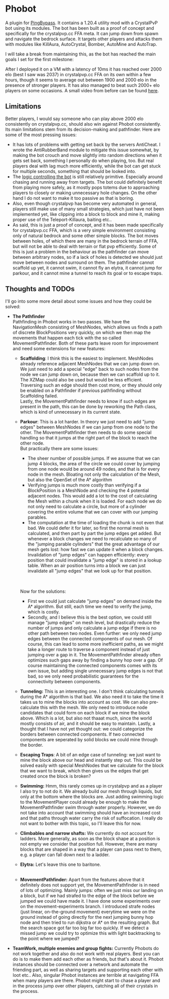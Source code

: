 # Phobot
A plugin for [PingBypass](https://github.com/3arthqu4ke/PingBypass).
It contains a 1.20.4 utility mod with a CrystalPvP bot using its modules.
The bot has been built as a proof of concept and specifically for the crystalpvp.cc FFA meta.
It can jump down from spawn and navigate the bedrock surface.
It targets other players and attacks them with modules like KillAura, AutoCrystal, Bomber, AutoMine and AutoTrap.

I will take a break from maintaining this, as the bot has reached the main goals I set for the first milestone:

After I deployed it on a VM with a latency of 10ms it has reached over 2000 elo
(best I saw was 2037) in crystalpvp.cc FFA on its own within a few hours,
though it seems to average out between 1900 and 2000 elo in the presence of stronger players.
It has also managed to beat such 2000+ elo players on some occasions.
A small video from before can be found [here](https://youtu.be/4Mcz-MGM_g8?feature=shared).

## Limitations
Better players, I would say someone who can play above 2000 elo consistently on crystalpvp.cc, should also
win against Phobot consistently. Its main limitations stem from its decision-making and pathfinder.
Here are some of the most pressing issues:
- It has lots of problems with getting set back by the servers AntiCheat.
  I wrote the AntiRubberBand module to mitigate this issue somewhat,
  by making the bot crouch and move slightly into random directions when it gets set back,
  something I personally do when playing, too.
  But real players deal with lag much more efficiently, while the bot can get stuck for multiple seconds,
  something that should be looked into.
- The [logic controlling the bot](src/main/java/me/earth/phobot/bot/behaviours) is still relatively primitive.
  Especially around chasing and running away from targets.
  The bot could definitely benefit from playing more safely, as it mostly pops totems due to approaching players to
  closely or making unnecessary hole changes.
  On the other hand I do not want to make it too passive as that is boring.
- Also, even though crystalpvp has become very automated in general, players still make use of many small strategies,
  which just have not been implemented yet, like clipping into a block to block and mine it,
  making proper use of the Teleport-Killaura, baiting etc..
- As said, this is just a proof of concept, and it has been made specifically for crystalpvp.cc FFA,
  which is a very simple environment consisting only of natural bedrock and some other simple blocks.
  The bot moves between holes, of which there are many in the bedrock terrain of FFA, but will not be able to
  deal with terrain or flat pvp efficiently.
  Some of this is just a problem in the behaviour as the pathfinder can move between arbitrary nodes,
  so if a lack of holes is detected we should just move between nodes and surround on them.
  The pathfinder cannot scaffold up yet, it cannot swim, it cannot fly an elytra,
  it cannot jump for parkour, and it cannot mine a tunnel to reach its goal or to escape traps.
## Thoughts and TODOs
I'll go into some more detail about some issues and how they could be solved:
- **The Pathfinder**  
  Pathfinding in Phobot works in two passes.
  We have the NavigationMesh consisting of MeshNodes,
  which allows us finds a path of discrete BlockPositions very quickly,
  on which we then map the movements that happen each tick with the so called MovementPathfinder.
  Both of these parts leave room for improvement and need some extensions for new features:
  - **Scaffolding**: I think this is the easiest to implement.
    MeshNodes already reference adjacent MeshNodes that we can jump down on.
    We just need to add a special "edge" back to such nodes from the node we can jump down on,
    because then we can scaffold up to it.
    The XZMap could also be used but would be less efficient.
    Traversing such an edge should then cost more,
    or they should only be enabled on a Pathfinder if previous pathfinding without Scaffolding failed.  
    Lastly, the MovementPathfinder needs to know if such edges are present in the path,
    this can be done by reworking the Path class, which is kind of unnecessary in its current state.
  - **Parkour**: This is a lot harder.
    In theory we just need to add "jump edges" between MeshNodes if we can jump from one node to the other.
    The MovementPathfinder then needs to do some special handling so that it jumps at the right part of the block to
    reach the other node.  
    But practically there are some issues:
    - The sheer number of possible jumps.
      If we assume that we can jump 4 blocks, the area of the circle we could cover by jumping from one node would
      be around 49 nodes, and that is for every node in the mesh. Bloating not only the calculation of the Mesh,
      but also the OpenSet of the A* algorithm
    - Verifying jumps is much more costly than verifying if a BlockPosition is a MeshNode
      and checking the 4 potential adjacent nodes.
      This would add a lot to the cost of calculating the Mesh within a chunk when it is loaded.
      For each node we do not only need to calculate a circle,
      but more of a cylinder covering the entire volume that we can cover with our jumping parables.
    - The computation at the time of loading the chunk is not even that bad.
      We could defer it for later, so first the normal mesh is calculated, and then part by part the jump edges get added.
      But whenever a block changes we need to recalculate so many of the "jumping parable cylinders" that the great
      advantage of our mesh gets lost: how fast we can update it when a block changes.  
      Invalidation of "jump edges" can happen efficiently: every position that could invalidate a "jump edge"
      is stored in a lookup table. When an air position turns into a block we can just invalidate all "jump edges"
      that we look up for that position.

    <br></br>
    Now for the solutions:
    - First we could just calculate "jump edges" on demand inside the A* algorithm.
      But still, each time we need to verify the jump, which is costly.
    - Secondly, and I believe this is the best option, we could still manage "jump edges" on mesh level, but
      drastically reduce the number of jumps and only calculate a jump edge if there is no other path
      between two nodes.
      Even further: we only need jump edges between the connected components of our mesh.
      Of course, this can lead to some more inefficient paths, as we might take a longer route to traverse
      a component instead of just jumping over a gap in it. The MovementPathfinder already often
      optimizes such gaps away by finding a bunny hop over a gap.
      Of course maintaining the connected components comes with its own issue,
      but adding single unnecessary jump edges is not that bad, so we only need probabilistic guarantees
      for the connectivity between components.
  - **Tunneling:** This is an interesting one.
    I don't think calculating tunnels during the A* algorithm is that bad.
    We also need it to take the time it takes us to mine the blocks into account as cost.
    We can also pre-calculate this with the mesh.
    We only need to introduce node candidates that could form on each block if we mine the block above.
    Which is a lot, but also not thaaat much, since the world mostly consists of air,
    and it should be easy to maintain.
    Lastly, a thought that I have not yet thought out:
    we could categorize the borders between connected components.
    If two connected components are seperated by solid blocks we could mine through the border.
  - **Escaping Traps**: A bit of an edge case of tunneling:
    we just want to mine the block above our head and instantly step out.
    This could be solved easily with special MeshNodes that we calculate for the block that we want to break,
    which then gives us the edges that get created once the block is broken?
  - **Swimming:** Hmm, this rarely comes up in crystalpvp and as a player I also try to not do it.
    We already build our mesh through liquids, but only at the bottom where the blocks are.
    Just adding swimming logic to the MovementPlayer could already be enough to make the
    MovementPathfinder swim through water properly.
    However, we do not take into account that swimming should have an increased cost
    and that paths through water carry the risk of suffocation.
    I really do not want to bother with this topic, so I'll leave this for now.
  - **Climbables and narrow shafts:** We currently do not account for ladders.
    More generally, as soon as the block shape at a position is not empty we consider that position full.
    However, there are many blocks that are shaped in a way that a player can pass next to them,
    e.g. a player can fall down next to a ladder.
  - **Elytra:** Let's leave this one to baritone.
    <br></br>
  - **MovementPathfinder:** Apart from the features above that it definitely does not support yet,
    the MovementPathfinder is in need of lots of optimizing.
    Mainly jumps: often we just miss our landing on a block, but if we had strafed to the edge of the block
    before we jumped we could have made it.
    I have done some experiments over on the movement-experiments branch.
    I introduced strafe nodes (just linear, on-the-ground movement)
    everytime we were on the ground instead of going directly for the next jumping
    bunny hop node and then tried to run dijkstra or A* on the resulting graph.
    But the search space got far too big far too quickly.
    If we detect a missed jump we could try to optimize this with light backtracking to the point where we jumped?
- **TeamWork, multiple enemies and group fights:**
  Currently Phobots do not work together and also do not work with real players.
  Best you can do is to make them add each other as friends, but that's about it.
  Phobot instances should be connected over a network and automate the friending part,
  as well as sharing targets and supporting each other with loot etc..
  Also, singular Phobot instances are terrible at navigating FFA when many players are there.
  Phobot might start to chase a player and in the process jump over other players,
  catching all of their crystals in the process.
